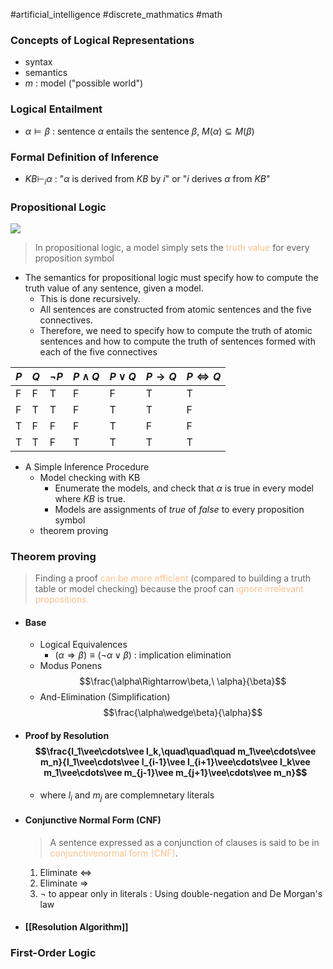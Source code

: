 #artificial_intelligence #discrete_mathmatics #math 

### Concepts of Logical Representations
- syntax
- semantics
- $m$ : model ("possible world")
### Logical Entailment
- $\alpha\vDash\beta$ : sentence $\alpha$ entails the sentence $\beta$, $M(\alpha)\subseteq M(\beta)$
### Formal Definition of Inference
- $KB\vdash_i\alpha$ : "$\alpha$ is derived from $KB$ by $i$" or "$i$ derives $\alpha$ from $KB$"

### Propositional Logic
![](https://i.imgur.com/6ncqfIx.jpeg)
>In propositional logic, a model simply sets the<font color="#fac08f"> truth value</font> for every proposition symbol

- The semantics for propositional logic must specify how to compute the truth value of any sentence, given a model.
	- This is done recursively.
	- All sentences are constructed from atomic sentences and the five connectives.
	- Therefore, we need to specify how to compute the truth of atomic sentences and how to compute the truth of sentences formed with each of the five connectives

| $P$ | $Q$ | $\neg P$ | $P\wedge Q$ | $P\vee Q$ | $P\rightarrow Q$ | $P\Leftrightarrow Q$ |
| --- | --- | -------- | ----------- | --------- | ---------------- | -------------------- |
| F   | F   | T        | F           | F         | T                | T                    |
| F   | T   | T        | F           | T         | T                | F                    |
| T   | F   | F        | F           | T         | F                | F                    |
| T   | T   | F        | T           | T         | T                | T                    |

- A Simple Inference Procedure
	- Model checking with KB
		- Enumerate the models, and check that $\alpha$ is true in every model where $KB$ is true.
		- Models are assignments of _true_ of _false_ to every proposition symbol
	- theorem proving

### Theorem proving
> Finding a proof <font color="#fac08f">can be more efficient</font> (compared to building a truth table or model checking) because the proof can <font color="#fac08f">ignore irrelevant propositions.</font>
- #### Base
	- Logical Equivalences
		- $(\alpha\Rightarrow\beta)\equiv(\neg\alpha\vee\beta)$ : implication elimination
	- Modus Ponens $$\frac{\alpha\Rightarrow\beta,\ \alpha}{\beta}$$
	- And-Elimination (Simplification) $$\frac{\alpha\wedge\beta}{\alpha}$$
- #### Proof by Resolution $$\frac{l_1\vee\cdots\vee l_k,\quad\quad\quad m_1\vee\cdots\vee m_n}{l_1\vee\cdots\vee l_{i-1}\vee l_{i+1}\vee\cdots\vee l_k\vee m_1\vee\cdots\vee m_{j-1}\vee m_{j+1}\vee\cdots\vee m_n}$$
	- where $l_i$ and $m_j$ are complemnetary literals
- #### Conjunctive Normal Form (CNF)
    > A sentence expressed as a conjunction of clauses is said to be in <font color="#fac08f">conjunctivenormal form (CNF)</font>.

	1. Eliminate $\Leftrightarrow$
	2. Eliminate $\Rightarrow$
	3. $\neg$ to appear only in literals : Using double-negation and De Morgan's law
- #### [[Resolution Algorithm]]

### First-Order Logic